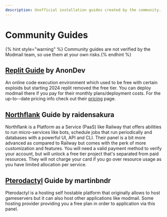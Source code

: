 ```yaml
---
description: Unofficial installation guides created by the community.
---
```


# Community Guides

{% hint style="warning" %}
Community guides are not verified by the Modmail team, so use them at your own risks.{% endhint %}

## [Replit Guide](https://gist.github.com/anondev-sudo/24978429b85b44348bcff5c0885afe82) by AnonDev

An online code execution environment which used to be free with certain exploids but starting 2024 replit removed the free tier. You can deploy modmail there if you pay for their monthly plans/deployment costs. For the up-to--date pricing info check out their [pricing](https://replit.com/pricing) page.

## [Northflank](https://blog.project-mei.xyz/posts/2023-08-02-hosting-modmail-on-northflank.html) Guide by raidensakura

Northflank is a Platform as a Service (PaaS) like Railway that offers abilities to run micro-services like bots, schedule jobs that run periodically and databases with a powerful UI, API and CLI. Their panel is a bit more advanced as compared to Railway but comes with the perk of more customization and features. You will need a valid payment method to verify your account, but will unlock a free tier project that's separated from paid resources. They will not charge your card if you go over resource usage as you have limited allocation per service.

## [Pterodactyl](https://martinbndr.gitbook.io/modmail-hosting-on-pterodactyl/) Guide by martinbndr

Pterodactyl is a hosting self hostable platform that originally allows to host gameservers but it can also host other applications like modmail.
Some hosting provider providing you a free plan in order to application via this panel.